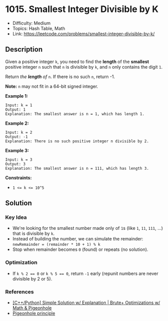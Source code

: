 # 1015. Smallest Integer Divisible by K

- Difficulty: Medium
- Topics: Hash Table, Math
- Link: https://leetcode.com/problems/smallest-integer-divisible-by-k/

## Description

Given a positive integer `k`, you need to find the **length** of the **smallest** positive integer `n` such that `n` is divisible by `k`, and `n` only contains the digit `1`.

Return _the **length** of_ `n`. If there is no such `n`, return -1.

**Note:** `n` may not fit in a 64-bit signed integer.

**Example 1:**

```
Input: k = 1
Output: 1
Explanation: The smallest answer is n = 1, which has length 1.
```

**Example 2:**

```
Input: k = 2
Output: -1
Explanation: There is no such positive integer n divisible by 2.
```

**Example 3:**

```
Input: k = 3
Output: 3
Explanation: The smallest answer is n = 111, which has length 3.
```

**Constraints:**

- `1 <= k <= 10^5`

## Solution

### Key Idea

- We're looking for the smallest number made only of `1`s (like `1`, `11`, `111`, ...) that is divisible by `k`.
- Instead of building the number, we can simulate the remainder:
  `newRemainder = (remainder * 10 + 1) % k`
- Stop when remainder becomes `0` (found) or repeats (no solution).

### Optimization

- If `k % 2 == 0` or `k % 5 == 0`, return `-1` early (repunit numbers are never divisible by 2 or 5).

### References

- [[C++/Python] Simple Solution w/ Explanation | Brute+ Optimizations w/ Math & Pigeonhole](https://leetcode.com/problems/smallest-integer-divisible-by-k/solutions/1656121/c-python-simple-solution-w-explanation-brute-optimizations-w-math-pigeonhole/)
- [Pigeonhole principle](https://en.wikipedia.org/wiki/Pigeonhole_principle)
